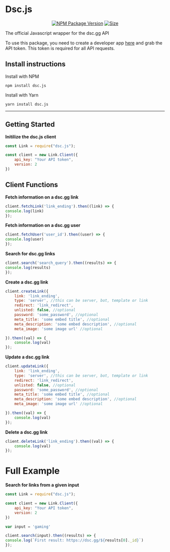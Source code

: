# Dsc.js

<p align="center">
  <a href="https://npmjs.com/dsc.js"><img src="https://img.shields.io/npm/v/dsc.js.svg" alt="NPM Package Version"></a>
  <a href="https://npmjs.com/dsc.js"><img src="https://img.shields.io/github/languages/code-size/dsc-gg/dsc.js.svg" alt="Size"></a>
</p>

The official Javascript wrapper for the dsc.gg API

To use this package, you need to create a developer app <a href="https://dsc.gg/developer">here</a> and grab the API token. This token is required for all API requests.


## Install instructions

Install with NPM

`npm install dsc.js`

Install with Yarn

`yarn install dsc.js`

---


## Getting Started

**Initilize the dsc.js client**

```js
const Link = require("dsc.js");

const client = new Link.Client({
    api_key: "Your API token",
    version: 2
})
```


## Client Functions

**Fetch information on a dsc.gg link**

```js
client.fetchLink('link_ending').then((link) => {
console.log(link)
});
```

**Fetch information on a dsc.gg user**

```js
client.fetchUser('user_id').then((user) => {
console.log(user)
});
```

**Search for dsc.gg links**

```js
client.search('search_query').then((results) => {
console.log(results)
});
```

**Create a dsc.gg link**

```js
client.createLink({
    link: 'link_ending',
    type: 'server', //this can be server, bot, template or link
    redirect: 'link_redirect',
    unlisted: false, //optional
    password: 'some_password', //optional
    meta_title: 'some embed title', //optional
    meta_description: 'some embed description', //optional
    meta_image: 'some image url' //optional

}).then((val) => {
    console.log(val)
});
```

**Update a dsc.gg link**

```js
client.updateLink({
    link: 'link_ending',
    type: 'server', //this can be server, bot, template or link
    redirect: 'link_redirect',
    unlisted: false, //optional
    password: 'some_password', //optional
    meta_title: 'some embed title', //optional
    meta_description: 'some embed description', //optional
    meta_image: 'some image url' //optional

}).then((val) => {
    console.log(val)
});
```

**Delete a dsc.gg link**

```js
client.deleteLink('link_ending').then((val) => {
    console.log(val)
});
```


# Full Example

**Search for links from a given input**
```js
const Link = require("dsc.js");

const client = new Link.Client({
    api_key: "Your API token",
    version: 2
})

var input = 'gaming'

client.search(input).then((results) => {
console.log(`First result: https://dsc.gg/${results[0]._id}`)
});
```